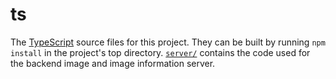 # ts
The [TypeScript](https://www.typescriptlang.org/) source files for this project.  They can be built by running `npm install` in the project's top directory.  [`server/`](ts/server) contains the code used for the backend image and image information server.